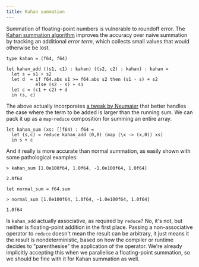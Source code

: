 ```yaml
---
title: Kahan summation
---
```


Summation of floating-point numbers is vulnerable to roundoff
error.  The [Kahan summation
algorithm](https://en.wikipedia.org/wiki/Kahan_summation_algorithm)
improves the accuracy over naive summation by tracking an
additional *error term*, which collects small values that would
otherwise be lost.

```futhark
type kahan = (f64, f64)

let kahan_add ((s1, c1) : kahan) ((s2, c2) : kahan) : kahan =
  let s = s1 + s2
  let d  = if f64.abs s1 >= f64.abs s2 then (s1 - s) + s2
           else (s2 - s) + s1
  let c = (c1 + c2) + d
  in (s, c)
```

The above actually incorporates [a tweak by
Neumaier](https://en.wikipedia.org/wiki/Kahan_summation_algorithm#Further_enhancements)
that better handles the case where the term to be added is larger
than the running sum.  We can pack it up as a `map`-`reduce`
composition for summing an entire array.

```futhark
let kahan_sum (xs: []f64) : f64 =
  let (s,c) = reduce kahan_add (0,0) (map (\x -> (x,0)) xs)
  in s + c
```

And it really is more accurate than normal summation, as easily
shown with some pathological examples:

```
> kahan_sum [1.0e100f64, 1.0f64, -1.0e100f64, 1.0f64]
```

```
2.0f64
```


```futhark
let normal_sum = f64.sum
```

```
> normal_sum [1.0e100f64, 1.0f64, -1.0e100f64, 1.0f64]
```

```
1.0f64
```


Is `kahan_add` actually associative, as required by `reduce`?  No,
it's not, but neither is floating-point addition in the first
place.  Passing a non-associative operator to `reduce` doesn't mean
the result can be arbitrary, it just means it the result is
nondeterministic, based on how the compiler or runtime decides to
"parenthesise" the application of the operator.  We're already
implicitly accepting this when we parallelise a floating-point
summation, so we should be fine with it for Kahan summation as
well.
